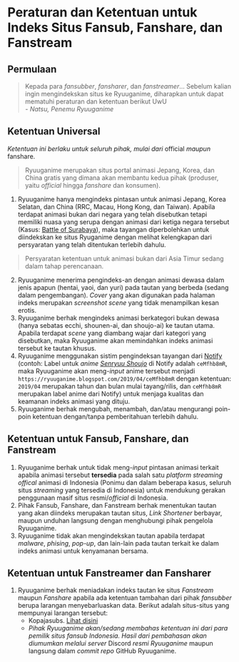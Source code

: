 # Peraturan dan Ketentuan untuk Indeks Situs Fansub, Fanshare, dan Fanstream
## Permulaan
> Kepada para _fansubber_, _fansharer_, dan _fanstreamer_... Sebelum kalian ingin mengindekskan situs ke Ryuuganime, diharapkan untuk dapat mematuhi peraturan dan ketentuan berikut UwU<br> _- Natsu, Penemu Ryuuganime_

## Ketentuan Universal
_Ketentuan ini berlaku untuk seluruh pihak, mulai dari_ official _maupun_ fanshare.
> Ryuuganime merupakan situs portal animasi Jepang, Korea, dan China gratis yang dimana akan membantu kedua pihak (produser, yaitu _official_ hingga _fanshare_ dan konsumen).<br>
1. Ryuuganime hanya mengindeks pintasan untuk animasi Jepang, Korea Selatan, dan China (RRC, Macau, Hong Kong, dan Taiwan). Apabila terdapat animasi bukan dari negara yang telah disebutkan tetapi memiliki nuasa yang serupa dengan animasi dari ketiga negara tersebut (Kasus: [Battle of Surabaya](https://kitsu.io/anime/13542 "Kitsu.io")), maka tayangan diperbolehkan untuk diindekskan ke situs Ryuganime dengan melihat kelengkapan dari persyaratan yang telah ditentukan terlebih dahulu.
> Persyaratan ketentuan untuk animasi bukan dari Asia Timur sedang dalam tahap perencanaan.
2. Ryuuganime menerima pengindeks-an dengan animasi dewasa dalam jenis apapun (hentai, yaoi, dan yuri) pada tautan yang berbeda (sedang dalam pengembangan). _Cover_ yang akan digunakan pada halaman indeks merupakan _screenshot scene_ yang tidak menampilkan kesan erotis.
3. Ryuuganime berhak mengindeks animasi berkategori bukan dewasa (hanya sebatas ecchi, shounen-ai, dan shoujo-ai) ke tautan utama. Apabila terdapat _scene_ yang diambang wajar dari kategori yang disebutkan, maka Ryuuganime akan memindahkan indeks animasi tersebut ke tautan khusus.
4. Ryuuganime menggunakan sistim pengindeksan tayangan dari [Notify](https://notify.moe) (contoh: Label untuk _anime [Senryuu Shoujo](https://notify.moe/anime/ceMfhb8mR)_ di Notify adalah `ceMfhb8mR`, maka Ryuuganime akan meng-_input_ anime tersebut menjadi `https://ryuuganime.blogspot.com/2019/04/ceMfhb8mR` dengan ketentuan: `2019/04` merupakan tahun dan bulan mulai tayang/rilis, dan `ceMfhb8mR` merupakan label anime dari Notify) untuk menjaga kualitas dan keamanan indeks animasi yang dituju.
5. Ryuuganime berhak mengubah, menambah, dan/atau mengurangi poin-poin ketentuan dengan/tanpa pemberitahuan terlebih dahulu.

## Ketentuan untuk Fansub, Fanshare, dan Fanstream
1. Ryuuganime berhak untuk tidak meng-_input_ pintasan animasi terkait apabila animasi tersebut **tersedia** pada salah satu _platform streaming offical_ animasi di Indonesia (Ponimu dan dalam beberapa kasus, seluruh situs _streaming_ yang tersedia di Indonesia) untuk mendukung gerakan penggunaan masif situs resmi/_official_ di Indonesia.
2. Pihak Fansub, Fanshare, dan Fanstream berhak menentukan tautan yang akan diindeks merupakan tautan situs, _Link Shortener_ berbayar, maupun unduhan langsung dengan menghubungi pihak pengelola Ryuuganime.
3. Ryuuganime tidak akan mengindekskan tautan apabila terdapat _malware_, _phising_, _pop-up_, dan lain-lain pada tautan terkait ke dalam indeks animasi untuk kenyamanan bersama.

## Ketentuan untuk Fanstreamer dan Fansharer
1. Ryuuganime berhak meniadakan indeks tautan ke situs _Fanstream_ maupun _Fanshare_ apabila ada ketentuan tambahan dari pihak _fansubber_ berupa larangan menyebarluaskan data. Berikut adalah situs-situs yang mempunyai larangan tersebut:
   * Kopajasubs. [Lihat disini](http://blog.kopajasubs.info/p/tentang-kopajasubs.html)
   * _Pihak Ryuuganime akan/sedang membahas ketentuan ini dari para pemilik situs fansub Indonesia. Hasil dari pembahasan akan diumumkan melalui server_ Discord _resmi Ryuuganime_ maupun langsung dalam _commit repo_ GitHub Ryuuganime.
